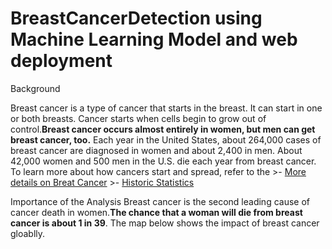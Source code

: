 # BreastCancerDetection using Machine Learning Model and web deployment 

Background

Breast cancer is a type of cancer that starts in the breast. It can start in one or both breasts. Cancer starts when cells begin to grow out of control.**Breast cancer occurs almost entirely in women, but men can get breast cancer, too.** Each year in the United States, about 264,000 cases of breast cancer are diagnosed in women and about 2,400 in men. About 42,000 women and 500 men in the U.S. die each year from breast cancer. To learn more about how cancers start and spread, refer to the >- [More details on Breat Cancer](https://www.cancer.org/cancer/breast-cancer/about/what-is-breast-cancer.html) >- [Historic Statistics](https://www.cdc.gov/cancer/breast/statistics/index.htm)

Importance of the Analysis
Breast cancer is the second leading cause of cancer death in women.**The chance that a woman will die from breast cancer is about 1 in 39**. The map below shows the impact of breast cancer gloablly.
